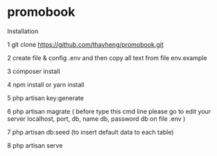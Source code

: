 # promobook


Installation

1 git clone https://github.com/thayheng/promobook.git

2 create file & config .env and then copy all text from file env.example

3 composer install

4 npm install or yarn install

5 php artisan key:generate

6 php artisan magrate  ( before type this cmd line please go to edit your server localhost, port, db, name db, password db on file .env )

7 php artisan db:seed (to insert default data to each table)

8 php artisan serve
